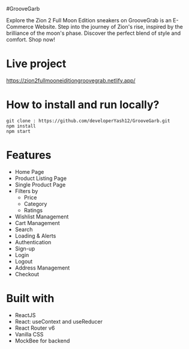 #GrooveGarb

Explore the Zion 2 Full Moon Edition sneakers on GrooveGrab is an E-Commerce Website. Step into the journey of Zion's rise, inspired by the brilliance of the moon's phase. Discover the perfect blend of style and comfort. Shop now!
# Live project
https://zion2fullmooneiditiongroovegrab.netlify.app/

# How to install and run locally?

```
git clone : https://github.com/developerYash12/GrooveGarb.git
npm install
npm start
```

# Features
- Home Page
- Product Listing Page
- Single Product Page
- Filters by
  - Price
  - Category
  - Ratings
- Wishlist Management
- Cart Management
- Search
- Loading & Alerts
- Authentication
- Sign-up
- Login
- Logout
- Address Management
- Checkout
  
# Built with
- ReactJS
- React: useContext and useReducer
- React Router v6
- Vanilla CSS
- MockBee for backend
